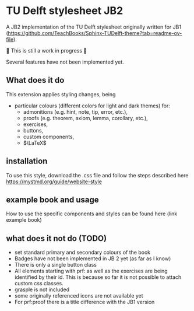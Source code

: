 # TU Delft stylesheet JB2

A JB2 implementation of the TU Delft stylesheet originally written for JB1 (https://github.com/TeachBooks/Sphinx-TUDelft-theme?tab=readme-ov-file). 

:construction: This is still a work in progress :construction:

Several features have not been implemented yet. 

## What does it do

This extension applies styling changes, being

- particular colours (different colors for light and dark themes) for:
    - admonitions (e.g. hint, note, tip, error, etc.),
    - proofs (e.g. theorem, axiom, lemma, corollary, etc.),
    - exercises,
    - buttons,
    - custom components,
    - $\LaTeX$

## installation 

To use this style, download the .css file and follow the steps described here https://mystmd.org/guide/website-style

## example book and usage

How to use the specific components and styles can be found here (link example book)

## what does it not do (TODO)

- set standard primary and secondary colours of the book
- Badges have not been implemented in JB 2 yet (as far as I know) 
- There is only a single button class
- All elements starting with prf: as well as the exercises are being identified by their id. This is because so far it is not possible to attach custom css classes. 
- grasple is not included
- some originally referenced icons are not available yet
- For prf:proof there is a title difference with the JB1 version 

